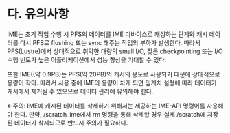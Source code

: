 # 다. 유의사항

IME는 초기 작업 수행 시 PFS의 데이터를 IME 디바이스로 캐싱하는 단계와 캐시 데이터를 다시 PFS로 flushing 또는 sync 해주는 작업의 부하가 발생한다. 따라서 PFS(Lustre)에서 상대적으로 취약한 대량의 small I/O, 잦은 checkpointing 또는 I/O 수행 빈도가 높은 어플리케이션에서 성능 향상을 기대할 수 있다.

또한 IME((약 0.9PB)는 PFS(약 20PB)의 캐시의 용도로 사용되기 때문에 상대적으로 용량이 작다. 따라서 사용 중에 IME의 용량이 차게 되면 임계치 설정에 따라 데이터가 캐시에서 제거될 수 있으므로 데이터 관리에 유의해야 한다.

※ 주의: IME에 캐시된 데이터를 삭제하기 위해서는 제공하는 IME-API 명령어를 사용해야 한다. 만약, /scratch\_ime에서 rm 명령을 통해 삭제할 경우 실제 /scratch에 저장된 데이터가 삭제되므로 반드시 주의가 필요하다.
